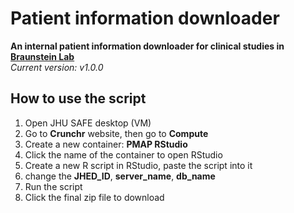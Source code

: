 # Patient information downloader
**An internal patient information downloader for clinical studies in [Braunstein Lab](https://www.braunstein.team/)**  
*Current version: v1.0.0*

## How to use the script
1. Open JHU SAFE desktop (VM)
2. Go to **Crunchr** website, then go to **Compute**
3. Create a new container: **PMAP RStudio**
4. Click the name of the container to open RStudio
5. Create a new R script in RStudio, paste the script into it
6. change the **JHED_ID**, **server_name**, **db_name**
7. Run the script
8. Click the final zip file to download

